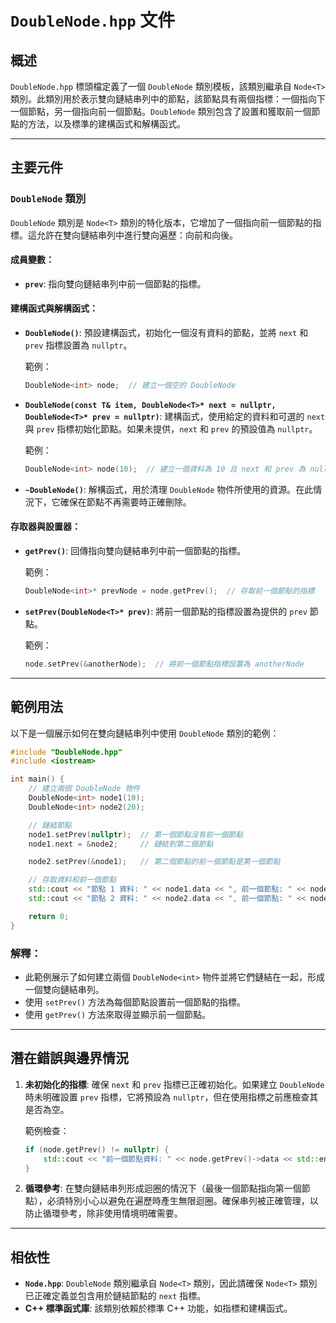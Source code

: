 # `DoubleNode.hpp` 文件

## 概述

`DoubleNode.hpp` 標頭檔定義了一個 `DoubleNode` 類別模板，該類別繼承自 `Node<T>` 類別。此類別用於表示雙向鏈結串列中的節點，該節點具有兩個指標：一個指向下一個節點，另一個指向前一個節點。`DoubleNode` 類別包含了設置和獲取前一個節點的方法，以及標準的建構函式和解構函式。

---

## 主要元件

### `DoubleNode` 類別

`DoubleNode` 類別是 `Node<T>` 類別的特化版本，它增加了一個指向前一個節點的指標。這允許在雙向鏈結串列中進行雙向遍歷：向前和向後。

#### 成員變數：
- **`prev`**: 指向雙向鏈結串列中前一個節點的指標。

#### 建構函式與解構函式：
- **`DoubleNode()`**: 預設建構函式，初始化一個沒有資料的節點，並將 `next` 和 `prev` 指標設置為 `nullptr`。
  
  範例：
  ```cpp
  DoubleNode<int> node;  // 建立一個空的 DoubleNode
  ```

- **`DoubleNode(const T& item, DoubleNode<T>* next = nullptr, DoubleNode<T>* prev = nullptr)`**: 建構函式，使用給定的資料和可選的 `next` 與 `prev` 指標初始化節點。如果未提供，`next` 和 `prev` 的預設值為 `nullptr`。
  
  範例：
  ```cpp
  DoubleNode<int> node(10);  // 建立一個資料為 10 且 next 和 prev 為 nullptr 的節點
  ```

- **`~DoubleNode()`**: 解構函式，用於清理 `DoubleNode` 物件所使用的資源。在此情況下，它確保在節點不再需要時正確刪除。

#### 存取器與設置器：
- **`getPrev()`**: 回傳指向雙向鏈結串列中前一個節點的指標。
  
  範例：
  ```cpp
  DoubleNode<int>* prevNode = node.getPrev();  // 存取前一個節點的指標
  ```

- **`setPrev(DoubleNode<T>* prev)`**: 將前一個節點的指標設置為提供的 `prev` 節點。

  範例：
  ```cpp
  node.setPrev(&anotherNode);  // 將前一個節點指標設置為 anotherNode
  ```

---

## 範例用法

以下是一個展示如何在雙向鏈結串列中使用 `DoubleNode` 類別的範例：

```cpp
#include "DoubleNode.hpp"
#include <iostream>

int main() {
    // 建立兩個 DoubleNode 物件
    DoubleNode<int> node1(10);
    DoubleNode<int> node2(20);

    // 鏈結節點
    node1.setPrev(nullptr);  // 第一個節點沒有前一個節點
    node1.next = &node2;     // 鏈結到第二個節點

    node2.setPrev(&node1);   // 第二個節點的前一個節點是第一個節點

    // 存取資料和前一個節點
    std::cout << "節點 1 資料: " << node1.data << ", 前一個節點: " << node1.getPrev() << std::endl;
    std::cout << "節點 2 資料: " << node2.data << ", 前一個節點: " << node2.getPrev()->data << std::endl;

    return 0;
}
```

### 解釋：
- 此範例展示了如何建立兩個 `DoubleNode<int>` 物件並將它們鏈結在一起，形成一個雙向鏈結串列。
- 使用 `setPrev()` 方法為每個節點設置前一個節點的指標。
- 使用 `getPrev()` 方法來取得並顯示前一個節點。

---

## 潛在錯誤與邊界情況

1. **未初始化的指標**: 確保 `next` 和 `prev` 指標已正確初始化。如果建立 `DoubleNode` 時未明確設置 `prev` 指標，它將預設為 `nullptr`，但在使用指標之前應檢查其是否為空。

   範例檢查：
   ```cpp
   if (node.getPrev() != nullptr) {
       std::cout << "前一個節點資料: " << node.getPrev()->data << std::endl;
   }
   ```

2. **循環參考**: 在雙向鏈結串列形成迴圈的情況下（最後一個節點指向第一個節點），必須特別小心以避免在遍歷時產生無限迴圈。確保串列被正確管理，以防止循環參考，除非使用情境明確需要。

---

## 相依性

- **`Node.hpp`**: `DoubleNode` 類別繼承自 `Node<T>` 類別，因此請確保 `Node<T>` 類別已正確定義並包含用於鏈結節點的 `next` 指標。
- **C++ 標準函式庫**: 該類別依賴於標準 C++ 功能，如指標和建構函式。
